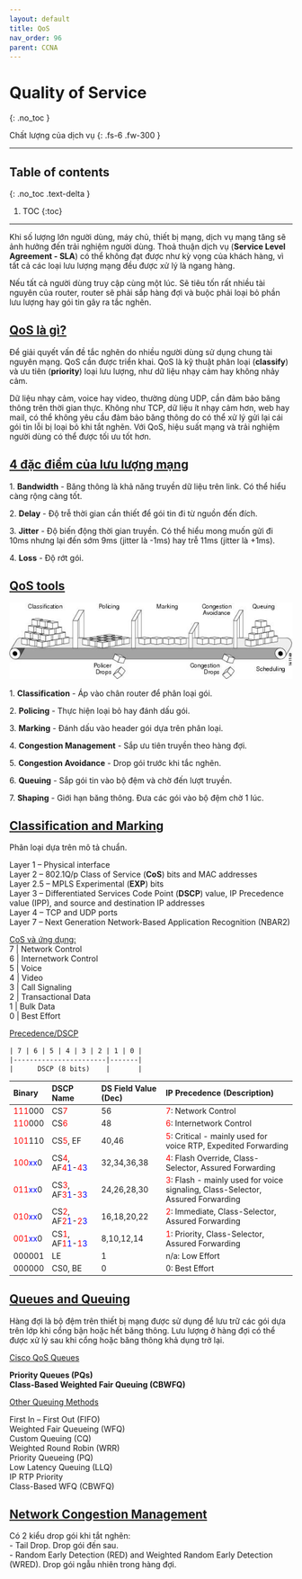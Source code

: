 ```yaml
---
layout: default
title: QoS
nav_order: 96
parent: CCNA
---
```


# Quality of Service
{: .no_toc }

Chất lượng của dịch vụ
{: .fs-6 .fw-300 }

---

## Table of contents
{: .no_toc .text-delta }

1. TOC
{:toc}

---

Khi số lượng lớn người dùng, máy chủ, thiết bị mạng, dịch vụ mạng tăng sẽ ảnh hưởng đến trải nghiệm người dùng. Thoả thuận dịch vụ (**Service Level Agreement - SLA**) có thể không đạt được như kỳ vọng của khách hàng, vì tất cả các loại lưu lượng mạng đều được xử lý là ngang hàng.

Nếu tất cả người dùng truy cập cùng một lúc. Sẽ tiêu tốn rất nhiều tài nguyên của router, router sẽ phải sắp hàng đợi và buộc phải loại bỏ phần lưu lượng hay gói tin gây ra tắc nghẽn.

## <u>QoS là gì?</u>

Để giải quyết vấn đề tắc nghẽn do nhiều người dùng sử dụng chung tài nguyên mạng. QoS cần được triển khai. QoS là kỹ thuật phân loại (**classify**) và ưu tiên (**priority**) loại lưu lượng, như dữ liệu nhạy cảm hay không nhảy cảm.

Dữ liệu nhạy cảm, voice hay video, thường dùng UDP, cần đảm bảo băng thông trên thời gian thực. Không như TCP, dữ liệu ít nhạy cảm hơn, web hay mail, có thể không yêu cầu đảm bảo băng thông do có thể xử lý gửi lại cái gói tin lỗi bị loại bỏ khi tắt nghẽn. Với QoS, hiệu suất mạng và trải nghiệm người dùng có thể được tối ưu tốt hơn.

## <u>4 đặc điểm của lưu lượng mạng</u>

1\. **Bandwidth** - Băng thông là khả năng truyền dữ liệu trên link. Có thể hiểu càng rộng càng tốt.

2\. **Delay** - Độ trễ thời gian cần thiết để gói tin đi từ nguồn đến đích.

3\. **Jitter** - Độ biến động thời gian truyền. Có thể hiểu mong muốn gửi đi 10ms nhưng lại đến sớm 9ms (jitter là -1ms) hay trễ 11ms (jitter là +1ms).

4\. **Loss** - Độ rớt gói.

## <u>QoS tools</u>

![Alt text](/docs/CCNA/img/QoS-tools.png)

1\. **Classification** - Áp vào chân router để phân loại gói.

2\. **Policing** - Thực hiện loại bỏ hay đánh dấu gói.

3\. **Marking** - Đánh dấu vào header gói dựa trên phân loại.

4\. **Congestion Management** - Sắp ưu tiên truyền theo hàng đợi.

5\. **Congestion Avoidance** - Drop gói trước khi tắc nghẽn.

6\. **Queuing** - Sắp gói tin vào bộ đệm và chờ đến lượt truyền.

7\. **Shaping** - Giới hạn băng thông. Đưa các gói vào bộ đệm chờ 1 lúc.

## <u>Classification and Marking</u>

Phân loại dựa trên mô tả chuẩn.

Layer 1 – Physical interface <br>
Layer 2 – 802.1Q/p Class of Service (**CoS**) bits and MAC addresses <br>
Layer 2.5 – MPLS Experimental (**EXP**) bits <br>
Layer 3 – Differentiated Services Code Point (**DSCP**) value, IP Precedence value (IPP), and source and destination IP addresses <br>
Layer 4 – TCP and UDP ports <br>
Layer 7 – Next Generation Network-Based Application Recognition (NBAR2) <br>

<u>CoS và ứng dụng:</u> <br>
7 | Network Control <br>
6 | Internetwork Control <br>
5 | Voice <br>
4 | Video <br>
3 | Call Signaling <br>
2 | Transactional Data <br>
1 | Bulk Data <br>
0 | Best Effort <br>

<u>Precedence/DSCP</u>

```
| 7 | 6 | 5 | 4 | 3 | 2 | 1 | 0 |
|-----------------------|-------|
|      DSCP (8 bits)    |       |
```

<table>
  <thead>
    <tr>
      <th style="text-align: left">Binary</th>
      <th style="text-align: left">DSCP Name</th>
      <th style="text-align: left">DS Field Value (Dec)</th>
      <th style="text-align: left">IP Precedence (Description)</th>
    </tr>
  </thead>
  <tbody>
    <tr>
      <td style="text-align: left"><span style="color:red;">111</span>000</td>
      <td style="text-align: left">CS<span style="color:red;">7</span></td>
      <td style="text-align: left">56</td>
      <td style="text-align: left"><span style="color:red;">7</span>: Network Control</td>
    </tr>
    <tr>
      <td style="text-align: left"><span style="color:red;">110</span>000</td>
      <td style="text-align: left">CS<span style="color:red;">6</span></td>
      <td style="text-align: left">48</td>
      <td style="text-align: left"><span style="color:red;">6</span>: Internetwork Control</td>
    </tr>
    <tr>
      <td style="text-align: left"><span style="color:red;">101</span>110</td>
      <td style="text-align: left">CS<span style="color:red;">5</span>, EF</td>
      <td style="text-align: left">40,46</td>
      <td style="text-align: left"><span style="color:red;">5</span>: Critical - mainly used for voice RTP, Expedited Forwarding</td>
    </tr>
    <tr>
      <td style="text-align: left"><span style="color:red;">100</span><span style="color:blue;">xx</span>0</td>
      <td style="text-align: left">CS<span style="color:red;">4</span>, AF<span style="color:red;">4</span><span style="color:blue;">1</span>-<span style="color:red;">4</span><span style="color:blue;">3</span></td>
      <td style="text-align: left">32,34,36,38</td>
      <td style="text-align: left"><span style="color:red;">4</span>: Flash Override, Class-Selector, Assured Forwarding</td>
    </tr>
    <tr>
      <td style="text-align: left"><span style="color:red;">011</span><span style="color:blue;">xx</span>0</td>
      <td style="text-align: left">CS<span style="color:red;">3</span>, AF<span style="color:red;">3</span><span style="color:blue;">1</span>-<span style="color:red;">3</span><span style="color:blue;">3</span></td>
      <td style="text-align: left">24,26,28,30</td>
      <td style="text-align: left"><span style="color:red;">3</span>: Flash - mainly used for voice signaling, Class-Selector, Assured Forwarding</td>
    </tr>
    <tr>
      <td style="text-align: left"><span style="color:red;">010</span><span style="color:blue;">xx</span>0</td>
      <td style="text-align: left">CS<span style="color:red;">2</span>, AF<span style="color:red;">2</span><span style="color:blue;">1</span>-<span style="color:red;">2</span><span style="color:blue;">3</span></td>
      <td style="text-align: left">16,18,20,22</td>
      <td style="text-align: left"><span style="color:red;">2</span>: Immediate, Class-Selector, Assured Forwarding</td>
    </tr>
    <tr>
      <td style="text-align: left"><span style="color:red;">001</span><span style="color:blue;">xx</span>0</td>
      <td style="text-align: left">CS<span style="color:red;">1</span>, AF<span style="color:red;">1</span><span style="color:blue;">1</span>-<span style="color:red;">1</span><span style="color:blue;">3</span></td>
      <td style="text-align: left">8,10,12,14</td>
      <td style="text-align: left"><span style="color:red;">1</span>: Priority, Class-Selector, Assured Forwarding</td>
    </tr>
    <tr>
      <td style="text-align: left">000001</td>
      <td style="text-align: left">LE</td>
      <td style="text-align: left">1</td>
      <td style="text-align: left">n/a: Low Effort</td>
    </tr>
    <tr>
      <td style="text-align: left">000000</td>
      <td style="text-align: left">CS0, BE</td>
      <td style="text-align: left">0</td>
      <td style="text-align: left">0: Best Effort</td>
    </tr>
  </tbody>
</table>

## <u>Queues and Queuing</u>

Hàng đợi là bộ đệm trên thiết bị mạng được sử dụng để lưu trữ các gói dựa trên lớp khi cổng bận hoặc hết băng thông. Lưu lượng ở hàng đợi có thể được xử lý sau khi cổng hoặc băng thông khả dụng trở lại.

<u>Cisco QoS Queues</u>

**Priority Queues (PQs)** <br>
**Class-Based Weighted Fair Queuing (CBWFQ)** <br>

<u>Other Queuing Methods</u>

First In – First Out (FIFO) <br>
Weighted Fair Queueing (WFQ) <br>
Custom Queuing (CQ) <br>
Weighted Round Robin (WRR) <br>
Priority Queueing (PQ) <br>
Low Latency Queuing (LLQ) <br>
IP RTP Priority <br>
Class-Based WFQ (CBWFQ) <br>

## <u>Network Congestion Management</u>

Có 2 kiểu drop gói khi tắt nghẽn: <br>
\- Tail Drop. Drop gói đến sau. <br>
\- Random Early Detection (RED) and Weighted Random Early Detection (WRED). Drop gói ngẫu nhiên trong hàng đợi. <br>


